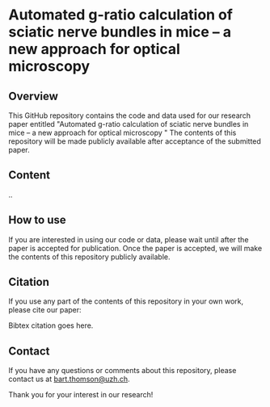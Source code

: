 # Automated g-ratio calculation of sciatic nerve bundles in mice – a new approach for optical microscopy

## **Overview**

This GitHub repository contains the code and data used for our research paper entitled "Automated g-ratio calculation of sciatic nerve bundles in mice – a new approach for optical microscopy " The contents of this repository will be made publicly available after acceptance of the submitted paper.

## **Content**

..

## **How to use**

If you are interested in using our code or data, please wait until after the paper is accepted for publication. Once the paper is accepted, we will make the contents of this repository publicly available.

## **Citation**

If you use any part of the contents of this repository in your own work, please cite our paper:

Bibtex citation goes here.

## **Contact**

If you have any questions or comments about this repository, please contact us at bart.thomson@uzh.ch.

Thank you for your interest in our research!
